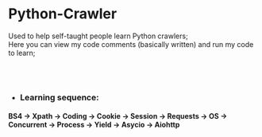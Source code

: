 # Python-Crawler

<p>
Used to help self-taught people learn Python crawlers;
<br>
Here you can view my code comments (basically written) and run my code to learn;
</p>

<br>
<br>

- ### Learning sequence:

#### BS4 -> Xpath -> Coding -> Cookie -> Session ->  Requests -> OS -> Concurrent -> Process ->  Yield -> Asycio -> Aiohttp

  
